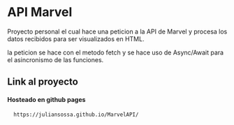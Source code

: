 # API Marvel

Proyecto personal el cual hace una peticion a la API de Marvel y procesa los datos recibidos para ser visualizados en HTML.

la peticion se hace con el metodo fetch y se hace uso de Async/Await para el asincronismo de las funciones.


## Link al proyecto

#### Hosteado en github pages

```http
  https://juliansossa.github.io/MarvelAPI/

